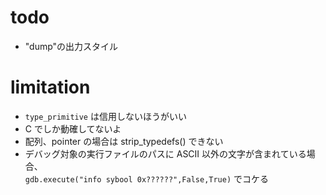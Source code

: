 # todo

 - "dump"の出力スタイル
  
# limitation

 - `type_primitive` は信用しないほうがいい
 - C でしか動確してないよ
 - 配列、pointer の場合は strip_typedefs() できない
 - デバッグ対象の実行ファイルのパスに ASCII 以外の文字が含まれている場合、  
   `gdb.execute("info sybool 0x??????",False,True)` でコケる